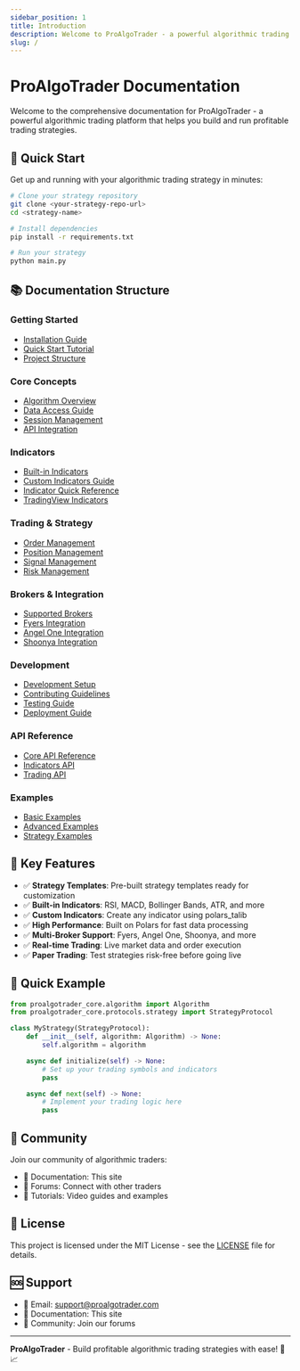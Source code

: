 ```yaml
---
sidebar_position: 1
title: Introduction
description: Welcome to ProAlgoTrader - a powerful algorithmic trading platform
slug: /
---
```


# ProAlgoTrader Documentation

Welcome to the comprehensive documentation for ProAlgoTrader - a powerful algorithmic trading platform that helps you build and run profitable trading strategies.

## 🚀 Quick Start

Get up and running with your algorithmic trading strategy in minutes:

```bash
# Clone your strategy repository
git clone <your-strategy-repo-url>
cd <strategy-name>

# Install dependencies
pip install -r requirements.txt

# Run your strategy
python main.py
```

## 📚 Documentation Structure

### Getting Started

- [Installation Guide](getting-started/installation.md)
- [Quick Start Tutorial](getting-started/quick-start.md)
- [Project Structure](getting-started/project-structure.md)

### Core Concepts

- [Algorithm Overview](core-concepts/algorithm-overview.md)
- [Data Access Guide](core-concepts/data-access.md)
- [Session Management](core-concepts/session-management.md)
- [API Integration](core-concepts/api-integration.md)

### Indicators

- [Built-in Indicators](indicators/built-in-indicators.md)
- [Custom Indicators Guide](indicators/custom-indicators-guide.md)
- [Indicator Quick Reference](indicators/indicator-quick-reference.md)
- [TradingView Indicators](indicators/tradingview-indicators.md)

### Trading & Strategy

- [Order Management](trading/order-management.md)
- [Position Management](trading/position-management.md)
- [Signal Management](trading/signal-management.md)
- [Risk Management](trading/risk-management.md)

### Brokers & Integration

- [Supported Brokers](brokers/supported-brokers.md)
- [Fyers Integration](brokers/fyers-integration.md)
- [Angel One Integration](brokers/angel-one-integration.md)
- [Shoonya Integration](brokers/shoonya-integration.md)

### Development

- [Development Setup](development/development-setup.md)
- [Contributing Guidelines](development/contributing.md)
- [Testing Guide](development/testing.md)
- [Deployment Guide](development/deployment.md)

### API Reference

- [Core API Reference](api-reference/core-api.md)
- [Indicators API](api-reference/indicators-api.md)
- [Trading API](api-reference/trading-api.md)

### Examples

- [Basic Examples](examples/basic-examples.md)
- [Advanced Examples](examples/advanced-examples.md)
- [Strategy Examples](examples/strategy-examples.md)

## 🎯 Key Features

- ✅ **Strategy Templates**: Pre-built strategy templates ready for customization
- ✅ **Built-in Indicators**: RSI, MACD, Bollinger Bands, ATR, and more
- ✅ **Custom Indicators**: Create any indicator using polars_talib
- ✅ **High Performance**: Built on Polars for fast data processing
- ✅ **Multi-Broker Support**: Fyers, Angel One, Shoonya, and more
- ✅ **Real-time Trading**: Live market data and order execution
- ✅ **Paper Trading**: Test strategies risk-free before going live

## 📖 Quick Example

```python
from proalgotrader_core.algorithm import Algorithm
from proalgotrader_core.protocols.strategy import StrategyProtocol

class MyStrategy(StrategyProtocol):
    def __init__(self, algorithm: Algorithm) -> None:
        self.algorithm = algorithm

    async def initialize(self) -> None:
        # Set up your trading symbols and indicators
        pass

    async def next(self) -> None:
        # Implement your trading logic here
        pass
```

## 🤝 Community

Join our community of algorithmic traders:

- 📖 Documentation: This site
- 💬 Forums: Connect with other traders
- 🎥 Tutorials: Video guides and examples

## 📄 License

This project is licensed under the MIT License - see the [LICENSE](LICENSE) file for details.

## 🆘 Support

- 📧 Email: support@proalgotrader.com
- 📖 Documentation: This site
- 💬 Community: Join our forums

---

**ProAlgoTrader** - Build profitable algorithmic trading strategies with ease! 🚀📈
